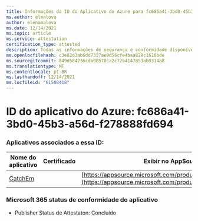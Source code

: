 ```yaml
---
title: Informações da ID do Aplicativo do Azure para fc686a41-3bd0-45b3-a56d-f278888fd694
ms.author: elmalova
author: elenamalova
ms.date: 12/14/2021
ms.topic: article
ms.service: attestation
certification_type: attested
description: Todas as informações de segurança e conformidade disponíveis para fc686a41-3bd0-45b3-a56d-f278888fd694.
ms.openlocfilehash: c3e82d3ab6dd7337ae9d56cfe4baa829c1618bde
ms.sourcegitcommit: 849d584236cda08570ca2c72b4147853ab0314a8
ms.translationtype: MT
ms.contentlocale: pt-BR
ms.lasthandoff: 12/14/2021
ms.locfileid: "61508418"
---
```

# <a name="azure-app-id-fc686a41-3bd0-45b3-a56d-f278888fd694"></a>ID do aplicativo do Azure: fc686a41-3bd0-45b3-a56d-f278888fd694


### <a name="apps-associated-with-this-id"></a>Aplicativos associados a essa ID:
| **Nome do aplicativo** | **Certificado** | **Exibir no AppSource** |
|--------------|---------------|-----------------------|
| [CatchEm](https://docs.microsoft.com/microsoft-365-app-certification/forward/WA200002639) |  | [https://appsource.microsoft.com/product/office/WA200002639](https://appsource.microsoft.com/product/office/WA200002639) |

### <a name="microsoft-365-app-compliance-status"></a>Microsoft 365 status de conformidade do aplicativo
- Publisher Status de Attestaton: Concluído
